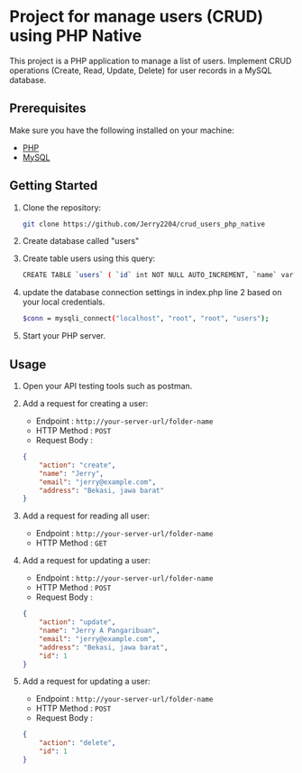 # Project for manage users (CRUD) using PHP Native

This project is a PHP application to manage a list of users. Implement CRUD operations (Create, Read, Update, Delete) for user records in a MySQL database.

## Prerequisites

Make sure you have the following installed on your machine:

- [PHP](https://www.php.net/downloads)
- [MySQL](https://www.mysql.com/downloads/)

## Getting Started

1. Clone the repository:

   ```bash
   git clone https://github.com/Jerry2204/crud_users_php_native

1. Create database called "users"

1. Create table users using this query:

    ```bash
    CREATE TABLE `users` ( `id` int NOT NULL AUTO_INCREMENT, `name` varchar(255) CHARACTER SET utf8mb4 COLLAT utf8mb4_general_ci NOT NULL, `email` varchar(255) CHARACTER SET utf8mb4 COLLAT utf8mb4_general_ci NOT NULL, `address` text CHARACTER SET utf8mb4 COLLAT utf8mb4_general_ci NOT NULL, PRIMARY KEY (`id` ) ENGINE=InnoDB DEFAULT CHARSET=utf8mb COLLATE=utf8mb4_general_ci;

1. update the database connection settings in index.php line 2 based on your local credentials.

    ```bash
    $conn = mysqli_connect("localhost", "root", "root", "users");

1. Start your PHP server.

## Usage

1. Open your API testing tools such as postman.

1. Add a request for creating a user:
    + Endpoint : ``http://your-server-url/folder-name``
    + HTTP Method : ``POST``
    + Request Body :
    ```json
    {
        "action": "create",
        "name": "Jerry",
        "email": "jerry@example.com",
        "address": "Bekasi, jawa barat"
    }
    ```

1. Add a request for reading all user:
    + Endpoint : ``http://your-server-url/folder-name``
    + HTTP Method : ``GET``

1. Add a request for updating a user:
    + Endpoint : ``http://your-server-url/folder-name``
    + HTTP Method : ``POST``
    + Request Body :
    ```json
    {
        "action": "update",
        "name": "Jerry A Pangaribuan",
        "email": "jerry@example.com",
        "address": "Bekasi, jawa barat",
        "id": 1
    }
    ```

1. Add a request for updating a user:
    + Endpoint : ``http://your-server-url/folder-name``
    + HTTP Method : ``POST``
    + Request Body :
    ```json
    {
        "action": "delete",
        "id": 1
    }
    ```